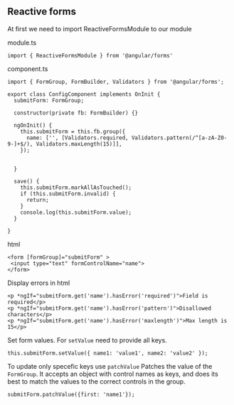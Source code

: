## Reactive forms
At first we need to import  ReactiveFormsModule to our module

module.ts

``` import { ReactiveFormsModule } from '@angular/forms' ```


component.ts
```
import { FormGroup, FormBuilder, Validators } from '@angular/forms';

export class ConfigComponent implements OnInit {
  submitForm: FormGroup;

  constructor(private fb: FormBuilder) {}

  ngOnInit() {
    this.submitForm = this.fb.group({
      name: ['', [Validators.required, Validators.pattern(/^[a-zA-Z0-9-]+$/), Validators.maxLength(15)]],
    });


  }

  save() {
    this.submitForm.markAllAsTouched();
    if (this.submitForm.invalid) {
      return;
    }
    console.log(this.submitForm.value);
  }

}
```

html

```
<form [formGroup]="submitForm" >
 <input type="text" formControlName="name">
</form>
```

Display errors in html

```
<p *ngIf="submitForm.get('name').hasError('required')">Field is required</p>
<p *ngIf="submitForm.get('name').hasError('pattern')">Disallowed characters</p>
<p *ngIf="submitForm.get('name').hasError('maxlength')">Max length is 15</p>
```

Set form values. For `setValue` need to provide all keys.

```
this.submitForm.setValue({ name1: 'value1', name2: 'value2' });
```

To update only specefic keys use `patchValue`
Patches the value of the `FormGroup`. It accepts an object with control names as keys, and does its best to match the values to the correct controls in the group.
```
submitForm.patchValue({first: 'name1'});
```

